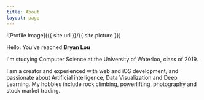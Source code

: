 ```yaml
---
title: About
layout: page
---
```

![Profile Image]({{ site.url }}/{{ site.picture }})

<!-- <h2>About</h2>
 -->
<p>Hello. You've reached <b>Bryan Lou</b></p>

<p> I'm studying Computer Science at the University of Waterloo, class of 2019.</p>
<p> I am a creator and experienced with web and iOS development, and passionate about Artificial intelligence, Data Visualization and Deep Learning. My hobbies include rock climbing, powerlifting, photography and stock market trading.</p>

<!-- <h2>Skills</h2>

<ul class="skill-list">
	<p>Technical Skills: Javascript, HTML, Jade, Swift, C, NodeJS, React, Python, mySQL, PHP</p> 
	<p>Workflow: Phabricator, Jira, SourceTree, Git, BitBucket, Gulp, Scrum, Kanban </p>
</ul> -->

<!-- <h2>Projects</h2>

<ul>
	<li><a href="https://github.com/">Lorem Lorem</a></li>
	<li><a href="https://github.com/">Ipsum Dolor</a></li>
	<li><a href="https://github.com/">Dolor Lorem</a></li>
</ul> -->

